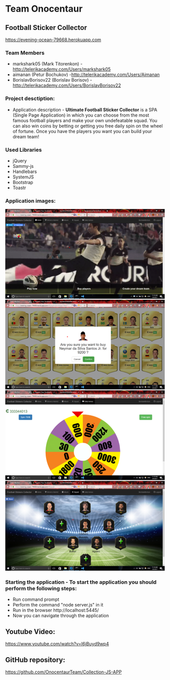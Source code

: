 # Team Onocentaur

## Football Sticker Collector
https://evening-ocean-79668.herokuapp.com

### Team Members

* markshark05 (Mark Titorenkon) - http://telerikacademy.com/Users/markshark05
* aimanan (Petur Bochukov) -http://telerikacademy.com/Users/Aimanan
* BorislavBorisov22 (Borislav Borisov) - http://telerikacademy.com/Users/BorislavBorisov22

### Project desctiption:
* Application description - **Ultimate Football Sticker Collector** is a SPA (Single Page Application) in which you can choose from the most famous football
players and make your own undefeatable squad. You can also win coins by betting or getting you free daily spin on the wheel of fortune. Once you have the players you want you can build your dream team! 

### Used Libraries
- jQuery
- Sammy-js
- Handlebars
- SystemJS
- Bootstrap
- Toastr

### Application images:
![](/images/home.png)
![](/images/marketplace.png)
![](/images/spin-wheel.png)
![](/images/squad.png)

### Starting the application - To start the application you should perform the following steps:
- Run command prompt
- Perform the command "node server.js" in it
- Run in the browser http://localhost:5445/
- Now you can navigate through the application

## Youtube Video:

https://www.youtube.com/watch?v=I6jBuyd9wp4

## GitHub repository:

https://github.com/OnocentaurTeam/Collection-JS-APP